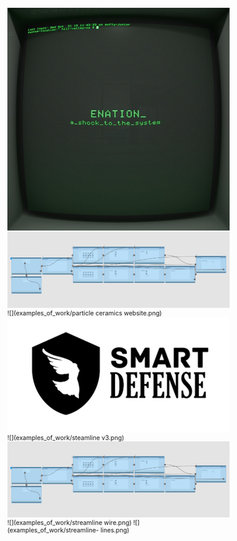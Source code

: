 ![](examples_of_work/ab67616d0000b2731ce3147b2c1f189310c1f686.jpg)
![](examples_of_work/km%20wire.png)
![](examples_of_work/particle ceramics website.png)
![](examples_of_work/smartdefense_transparent.png)
![](examples_of_work/steamline v3.png)
![](examples_of_work/km%20wire.png)
![](examples_of_work/streamline wire.png)
![](examples_of_work/streamline- lines.png)

